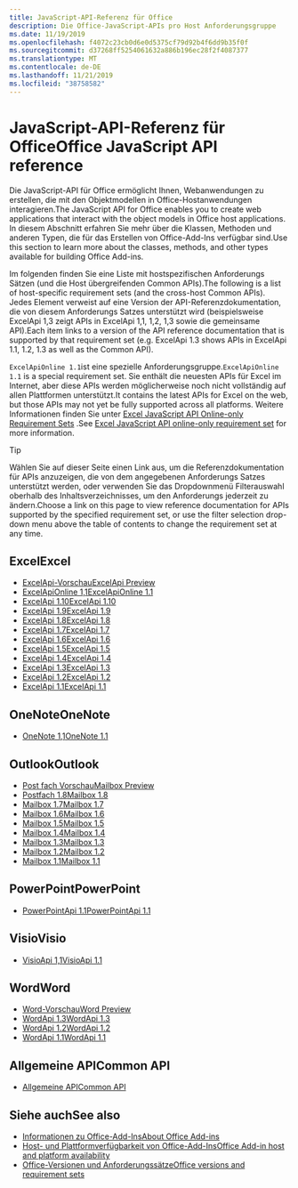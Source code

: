 ```yaml
---
title: JavaScript-API-Referenz für Office
description: Die Office-JavaScript-APIs pro Host Anforderungsgruppe
ms.date: 11/19/2019
ms.openlocfilehash: f4072c23cb0d6e0d5375cf79d92b4f6dd9b35f0f
ms.sourcegitcommit: d37268ff5254061632a886b196ec28f2f4087377
ms.translationtype: MT
ms.contentlocale: de-DE
ms.lasthandoff: 11/21/2019
ms.locfileid: "38758582"
---
```

# <a name="office-javascript-api-reference"></a><span data-ttu-id="67dc7-103">JavaScript-API-Referenz für Office</span><span class="sxs-lookup"><span data-stu-id="67dc7-103">Office JavaScript API reference</span></span>

<span data-ttu-id="67dc7-104">Die JavaScript-API für Office ermöglicht Ihnen, Webanwendungen zu erstellen, die mit den Objektmodellen in Office-Hostanwendungen interagieren.</span><span class="sxs-lookup"><span data-stu-id="67dc7-104">The JavaScript API for Office enables you to create web applications that interact with the object models in Office host applications.</span></span> <span data-ttu-id="67dc7-105">In diesem Abschnitt erfahren Sie mehr über die Klassen, Methoden und anderen Typen, die für das Erstellen von Office-Add-Ins verfügbar sind.</span><span class="sxs-lookup"><span data-stu-id="67dc7-105">Use this section to learn more about the classes, methods, and other types available for building Office Add-ins.</span></span>

<span data-ttu-id="67dc7-106">Im folgenden finden Sie eine Liste mit hostspezifischen Anforderungs Sätzen (und die Host übergreifenden Common APIs).</span><span class="sxs-lookup"><span data-stu-id="67dc7-106">The following is a list of host-specific requirement sets (and the cross-host Common APIs).</span></span> <span data-ttu-id="67dc7-107">Jedes Element verweist auf eine Version der API-Referenzdokumentation, die von diesem Anforderungs Satzes unterstützt wird (beispielsweise ExcelApi 1,3 zeigt APIs in ExcelApi 1,1, 1,2, 1,3 sowie die gemeinsame API).</span><span class="sxs-lookup"><span data-stu-id="67dc7-107">Each item links to a version of the API reference documentation that is supported by that requirement set (e.g. ExcelApi 1.3 shows APIs in ExcelApi 1.1, 1.2, 1.3 as well as the Common API).</span></span>

<span data-ttu-id="67dc7-108">`ExcelApiOnline 1.1`ist eine spezielle Anforderungsgruppe.</span><span class="sxs-lookup"><span data-stu-id="67dc7-108">`ExcelApiOnline 1.1` is a special requirement set.</span></span> <span data-ttu-id="67dc7-109">Sie enthält die neuesten APIs für Excel im Internet, aber diese APIs werden möglicherweise noch nicht vollständig auf allen Plattformen unterstützt.</span><span class="sxs-lookup"><span data-stu-id="67dc7-109">It contains the latest APIs for Excel on the web, but those APIs may not yet be fully supported across all platforms.</span></span> <span data-ttu-id="67dc7-110">Weitere Informationen finden Sie unter [Excel JavaScript API Online-only Requirement Sets](/office/dev/add-ins/reference/requirement-sets/excel-api-online-requirement-set) .</span><span class="sxs-lookup"><span data-stu-id="67dc7-110">See [Excel JavaScript API online-only requirement set](/office/dev/add-ins/reference/requirement-sets/excel-api-online-requirement-set) for more information.</span></span>

> [!TIP]
> <span data-ttu-id="67dc7-111">Wählen Sie auf dieser Seite einen Link aus, um die Referenzdokumentation für APIs anzuzeigen, die von dem angegebenen Anforderungs Satzes unterstützt werden, oder verwenden Sie das Dropdownmenü Filterauswahl oberhalb des Inhaltsverzeichnisses, um den Anforderungs jederzeit zu ändern.</span><span class="sxs-lookup"><span data-stu-id="67dc7-111">Choose a link on this page to view reference documentation for APIs supported by the specified requirement set, or use the filter selection drop-down menu above the table of contents to change the requirement set at any time.</span></span>

## <a name="excel"></a><span data-ttu-id="67dc7-112">Excel</span><span class="sxs-lookup"><span data-stu-id="67dc7-112">Excel</span></span>

- [<span data-ttu-id="67dc7-113">ExcelApi-Vorschau</span><span class="sxs-lookup"><span data-stu-id="67dc7-113">ExcelApi Preview</span></span>](/javascript/api/excel?view=excel-js-preview)
- [<span data-ttu-id="67dc7-114">ExcelApiOnline 1,1</span><span class="sxs-lookup"><span data-stu-id="67dc7-114">ExcelApiOnline 1.1</span></span>](/javascript/api/excel?view=excel-js-online)
- [<span data-ttu-id="67dc7-115">ExcelApi 1.10</span><span class="sxs-lookup"><span data-stu-id="67dc7-115">ExcelApi 1.10</span></span>](/javascript/api/excel?view=excel-js-1.10)
- [<span data-ttu-id="67dc7-116">ExcelApi 1.9</span><span class="sxs-lookup"><span data-stu-id="67dc7-116">ExcelApi 1.9</span></span>](/javascript/api/excel?view=excel-js-1.9)
- [<span data-ttu-id="67dc7-117">ExcelApi 1.8</span><span class="sxs-lookup"><span data-stu-id="67dc7-117">ExcelApi 1.8</span></span>](/javascript/api/excel?view=excel-js-1.8)
- [<span data-ttu-id="67dc7-118">ExcelApi 1.7</span><span class="sxs-lookup"><span data-stu-id="67dc7-118">ExcelApi 1.7</span></span>](/javascript/api/excel?view=excel-js-1.7)
- [<span data-ttu-id="67dc7-119">ExcelApi 1.6</span><span class="sxs-lookup"><span data-stu-id="67dc7-119">ExcelApi 1.6</span></span>](/javascript/api/excel?view=excel-js-1.6)
- [<span data-ttu-id="67dc7-120">ExcelApi 1.5</span><span class="sxs-lookup"><span data-stu-id="67dc7-120">ExcelApi 1.5</span></span>](/javascript/api/excel?view=excel-js-1.5)
- [<span data-ttu-id="67dc7-121">ExcelApi 1.4</span><span class="sxs-lookup"><span data-stu-id="67dc7-121">ExcelApi 1.4</span></span>](/javascript/api/excel?view=excel-js-1.4)
- [<span data-ttu-id="67dc7-122">ExcelApi 1.3</span><span class="sxs-lookup"><span data-stu-id="67dc7-122">ExcelApi 1.3</span></span>](/javascript/api/excel?view=excel-js-1.3)
- [<span data-ttu-id="67dc7-123">ExcelApi 1.2</span><span class="sxs-lookup"><span data-stu-id="67dc7-123">ExcelApi 1.2</span></span>](/javascript/api/excel?view=excel-js-1.2)
- [<span data-ttu-id="67dc7-124">ExcelApi 1.1</span><span class="sxs-lookup"><span data-stu-id="67dc7-124">ExcelApi 1.1</span></span>](/javascript/api/excel?view=excel-js-1.1)

## <a name="onenote"></a><span data-ttu-id="67dc7-125">OneNote</span><span class="sxs-lookup"><span data-stu-id="67dc7-125">OneNote</span></span>

- [<span data-ttu-id="67dc7-126">OneNote 1,1</span><span class="sxs-lookup"><span data-stu-id="67dc7-126">OneNote 1.1</span></span>](/javascript/api/onenote?view=onenote-js-1.1)

## <a name="outlook"></a><span data-ttu-id="67dc7-127">Outlook</span><span class="sxs-lookup"><span data-stu-id="67dc7-127">Outlook</span></span>

- [<span data-ttu-id="67dc7-128">Post fach Vorschau</span><span class="sxs-lookup"><span data-stu-id="67dc7-128">Mailbox Preview</span></span>](/javascript/api/outlook?view=outlook-js-preview)
- [<span data-ttu-id="67dc7-129">Postfach 1.8</span><span class="sxs-lookup"><span data-stu-id="67dc7-129">Mailbox 1.8</span></span>](/javascript/api/outlook?view=outlook-js-1.8)
- [<span data-ttu-id="67dc7-130">Mailbox 1.7</span><span class="sxs-lookup"><span data-stu-id="67dc7-130">Mailbox 1.7</span></span>](/javascript/api/outlook?view=outlook-js-1.7)
- [<span data-ttu-id="67dc7-131">Mailbox 1.6</span><span class="sxs-lookup"><span data-stu-id="67dc7-131">Mailbox 1.6</span></span>](/javascript/api/outlook?view=outlook-js-1.6)
- [<span data-ttu-id="67dc7-132">Mailbox 1.5</span><span class="sxs-lookup"><span data-stu-id="67dc7-132">Mailbox 1.5</span></span>](/javascript/api/outlook?view=outlook-js-1.5)
- [<span data-ttu-id="67dc7-133">Mailbox 1.4</span><span class="sxs-lookup"><span data-stu-id="67dc7-133">Mailbox 1.4</span></span>](/javascript/api/outlook?view=outlook-js-1.4)
- [<span data-ttu-id="67dc7-134">Mailbox 1.3</span><span class="sxs-lookup"><span data-stu-id="67dc7-134">Mailbox 1.3</span></span>](/javascript/api/outlook?view=outlook-js-1.3)
- [<span data-ttu-id="67dc7-135">Mailbox 1.2</span><span class="sxs-lookup"><span data-stu-id="67dc7-135">Mailbox 1.2</span></span>](/javascript/api/outlook?view=outlook-js-1.2)
- [<span data-ttu-id="67dc7-136">Mailbox 1.1</span><span class="sxs-lookup"><span data-stu-id="67dc7-136">Mailbox 1.1</span></span>](/javascript/api/outlook?view=outlook-js-1.1)

## <a name="powerpoint"></a><span data-ttu-id="67dc7-137">PowerPoint</span><span class="sxs-lookup"><span data-stu-id="67dc7-137">PowerPoint</span></span>

- [<span data-ttu-id="67dc7-138">PowerPointApi 1.1</span><span class="sxs-lookup"><span data-stu-id="67dc7-138">PowerPointApi 1.1</span></span>](/javascript/api/powerpoint?view=powerpoint-js-1.1)

## <a name="visio"></a><span data-ttu-id="67dc7-139">Visio</span><span class="sxs-lookup"><span data-stu-id="67dc7-139">Visio</span></span>

- [<span data-ttu-id="67dc7-140">VisioApi 1,1</span><span class="sxs-lookup"><span data-stu-id="67dc7-140">VisioApi 1.1</span></span>](/javascript/api/visio?view=visio-js-1.1)

## <a name="word"></a><span data-ttu-id="67dc7-141">Word</span><span class="sxs-lookup"><span data-stu-id="67dc7-141">Word</span></span>

- [<span data-ttu-id="67dc7-142">Word-Vorschau</span><span class="sxs-lookup"><span data-stu-id="67dc7-142">Word Preview</span></span>](/javascript/api/word?view=word-js-preview)
- [<span data-ttu-id="67dc7-143">WordApi 1.3</span><span class="sxs-lookup"><span data-stu-id="67dc7-143">WordApi 1.3</span></span>](/javascript/api/word?view=word-js-1.3)
- [<span data-ttu-id="67dc7-144">WordApi 1.2</span><span class="sxs-lookup"><span data-stu-id="67dc7-144">WordApi 1.2</span></span>](/javascript/api/word?view=word-js-1.2)
- [<span data-ttu-id="67dc7-145">WordApi 1.1</span><span class="sxs-lookup"><span data-stu-id="67dc7-145">WordApi 1.1</span></span>](/javascript/api/word?view=word-js-1.1)

## <a name="common-api"></a><span data-ttu-id="67dc7-146">Allgemeine API</span><span class="sxs-lookup"><span data-stu-id="67dc7-146">Common API</span></span>

- [<span data-ttu-id="67dc7-147">Allgemeine API</span><span class="sxs-lookup"><span data-stu-id="67dc7-147">Common API</span></span>](/javascript/api/office?view=common-js)

## <a name="see-also"></a><span data-ttu-id="67dc7-148">Siehe auch</span><span class="sxs-lookup"><span data-stu-id="67dc7-148">See also</span></span>

- [<span data-ttu-id="67dc7-149">Informationen zu Office-Add-Ins</span><span class="sxs-lookup"><span data-stu-id="67dc7-149">About Office Add-ins</span></span>](/office/dev/add-ins/overview)
- [<span data-ttu-id="67dc7-150">Host- und Plattformverfügbarkeit von Office-Add-Ins</span><span class="sxs-lookup"><span data-stu-id="67dc7-150">Office Add-in host and platform availability</span></span>](/office/dev/add-ins/overview/office-add-in-availability)
- [<span data-ttu-id="67dc7-151">Office-Versionen und Anforderungssätze</span><span class="sxs-lookup"><span data-stu-id="67dc7-151">Office versions and requirement sets</span></span>](/office/dev/add-ins/develop/office-versions-and-requirement-sets)
